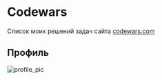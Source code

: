 # Codewars
Список моих решений задач сайта [codewars.com](https://www.codewars.com/)
## Профиль
![profile_pic](https://www.codewars.com/users/MaNull/badges/large)
